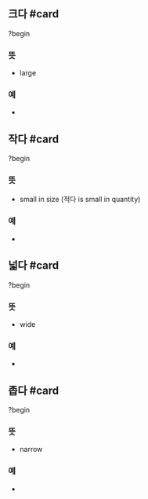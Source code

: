 ## 크다 #card
?begin
### 뜻
- large
### 예
-
<!--SR:!2025-04-10,32,270-->

## 작다 #card
?begin
### 뜻
- small in size (적다 is small in quantity)
### 예
-
<!--SR:!2025-04-09,31,270-->

## 넓다 #card
?begin
### 뜻
- wide
### 예
-
<!--SR:!2025-04-30,31,230-->

## 좁다 #card
?begin
### 뜻
- narrow
### 예
-
<!--SR:!2025-05-16,53,250-->
